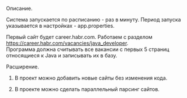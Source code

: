 Описание.

Система запускается по расписанию - раз в минуту.  Период запуска указывается в настройках - app.properties. 

Первый сайт будет career.habr.com. Работаем с разделом https://career.habr.com/vacancies/java_developer.  
Программа должна считывать все вакансии c первых 5 страниц относящиеся к Java и записывать их в базу.

Расширение.

1. В проект можно добавить новые сайты без изменения кода.

2. В проекте можно сделать параллельный парсинг сайтов.
